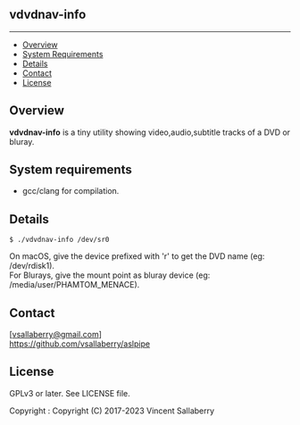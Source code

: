 
## vdvdnav-info
---------------

* [Overview](#overview)
* [System Requirements](#system-requirements)
* [Details](#details)
* [Contact](#contact)
* [License](#license)

## Overview
**vdvdnav-info** is a tiny utility showing video,audio,subtitle tracks of a DVD or bluray.

## System requirements
- gcc/clang for compilation.

## Details
    $ ./vdvdnav-info /dev/sr0
  
On macOS, give the device prefixed with 'r' to get the DVD name (eg: /dev/rdisk1).  
For Blurays, give the mount point as bluray device (eg: /media/user/PHAMTOM\_MENACE).

## Contact
[vsallaberry@gmail.com]  
<https://github.com/vsallaberry/aslpipe>

## License
GPLv3 or later. See LICENSE file.

Copyright : Copyright (C) 2017-2023 Vincent Sallaberry

